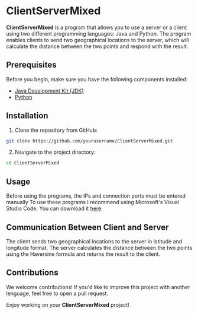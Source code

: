 # ClientServerMixed

**ClientServerMixed** is a program that allows you to use a server or a client using two different programming languages: Java and Python. The program enables clients to send two geographical locations to the server, which will calculate the distance between the two points and respond with the result.

## Prerequisites

Before you begin, make sure you have the following components installed:

- [Java Development Kit (JDK)](https://www.oracle.com/java/technologies/javase-downloads.html)
- [Python](https://www.python.org/downloads/)

## Installation

1. Clone the repository from GitHub: 
```bash
git clone https://github.com/yourusername/ClientServerMixed.git
```

2. Navigate to the project directory:
```bash
cd ClientServerMixed
```

## Usage

Before using the programs, the IPs and connection ports must be entered manually
To use these programs I recommend using Microsoft's Visual Studio Code. You can download it [here](https://code.visualstudio.com/download).


## Communication Between Client and Server

The client sends two geographical locations to the server in latitude and longitude format. The server calculates the distance between the two points using the Haversine formula and returns the result to the client.

## Contributions

We welcome contributions! If you'd like to improve this project with another lenguage, feel free to open a pull request.

Enjoy working on your **ClientServerMixed** project!
